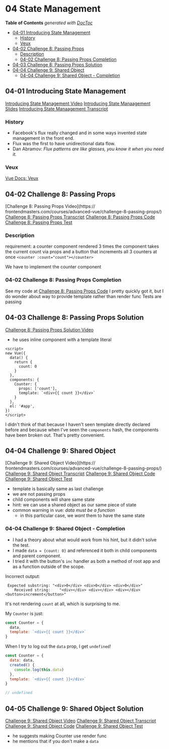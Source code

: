 # 04 State Management

<!-- START doctoc generated TOC please keep comment here to allow auto update -->
<!-- DON'T EDIT THIS SECTION, INSTEAD RE-RUN doctoc TO UPDATE -->
**Table of Contents**  *generated with [DocToc](https://github.com/thlorenz/doctoc)*

- [04-01 Introducing State Management](#04-01-introducing-state-management)
  - [History](#history)
  - [Veux](#veux)
- [04-02 Challenge 8: Passing Props](#04-02-challenge-8-passing-props)
  - [Description](#description)
  - [04-02 Challenge 8: Passing Props Completion](#04-02-challenge-8-passing-props-completion)
- [04-03 Challenge 8: Passing Props Solution](#04-03-challenge-8-passing-props-solution)
- [04-04 Challenge 9: Shared Object](#04-04-challenge-9-shared-object)
  - [04-04 Challenge 9: Shared Object - Completion](#04-04-challenge-9-shared-object---completion)

<!-- END doctoc generated TOC please keep comment here to allow auto update -->

## 04-01 Introducing State Management
[Introducing State Management Video](https://frontendmasters.com/courses/advanced-vue/introducing-state-management/)
[Introducing State Manaagement Slides](https://docs.google.com/presentation/d/1TgDx4DN8YqfdndYWMovBcQVPWyKLTNcbo1YS8XlLo9o/edit#slide=id.g1e6824c3c2_0_347)
[Introducing State Manaagement Transcript](./transcripts/21-introducing-state-management.txt)

### History
* Facebook's flux really changed and in some ways invented state management in the front end.
* Flux was the first to have unidirectional data flow.
* Dan Abramov: _Flux patterns are like glasses, you know it when you need it._

### Veux
[Vue Docs: Veux](https://vuex.vuejs.org/guide/)

## 04-02 Challenge 8: Passing Props
[Challenge 8: Passing Props Video](https:// frontendmasters.com/courses/advanced-vue/challenge-8-passing-props/)
[Challenge 8: Passing Props Transcript](./transcripts/22-challenge-8-passing-props.txt)
[Challenge 8: Passing Props Code](./code/4-state-management/4.1-passing-props.html)
[Challenge 8: Passing Props Test](./code/4-state-management/__test__/4.1.test.js)

### Description
requirement: a counter component rendered 3 times
the component takes the current count via props
and a button that increments all 3 counters at once
`<counter :count="count"></counter>`

We have to implement the counter component

### 04-02 Challenge 8: Passing Props Completion
See my code at [Challenge 8: Passing Props Code](./code/4-state-management/4.1-passing-props.html)
I pretty quickly got it, but I do wonder about way to provide template rather than render func
Tests are passing

## 04-03 Challenge 8: Passing Props Solution
[Challenge 8: Passing Props Solution Video](https://frontendmasters.com/courses/advanced-vue/challenge-8-solution/)
* he uses inline component with a template literal
```vue
<script>
new Vue({
  data() {
    return {
      count: 0
    }
  },
  components: {
    Counter: {
      props: ['count'],
      template: `<div>{{ count }}</div>`
    }
  },
  el: '#app',
})
</script>
```

I didn't think of that because I haven't seen template directly declared before 
and because when I've seen the `components` hash, the components have been broken out.
That's pretty convenient. 

## 04-04 Challenge 9: Shared Object
[Challenge 9: Shared  Object Video](https:// frontendmasters.com/courses/advanced-vue/challenge-8-passing-props/)
[Challenge 9: Shared  Object Transcript](./transcripts/24-challenge-9-shared-object.txt)
[Challenge 9: Shared  Object Code](./code/4-state-management/4.2-shared-object.html)
[Challenge 9: Shared  Object Test](./code/4-state-management/__test__/4.2.test.js)
* template is basically same as last challenge
* we are not passing props
* child components will share same state
* hint: we can use a shared object as our same piece of state
* common warning in vue: _data must be a function_
  * in this particular case, we _want_ them to have the same state

###  04-04 Challenge 9: Shared Object - Completion
* I had a theory about what would work from his hint, 
  but it didn't solve the test. 
* I made `data = {count: 0}` and referenced it both in child components 
  and parent component.
* I tried it with the button's `inc` handler as both a method of 
  root app and as a function outside of the scope. 

Incorrect output:
```
 Expected substring: "<div>0</div> <div>0</div> <div>0</div>"
    Received string:    "<div></div> <div></div> <div></div> <button>increment</button>"
```

It's not rendering `count` at all, which is surprising to me.

My `Counter` is just: 
```javascript
const Counter = {
  data,
  template: `<div>{{ count }}</div>`
}
```

When I try to log out the `data` prop, I get `undefined`!
```javascript
const Counter = {
  data: data,
  created() {
    console.log(this.data)
  },
  template: `<div>{{ count }}</div>`
}

// undefined
```

## 04-05 Challenge 9: Shared Object Solution
[Challenge 9: Shared  Object Video](https://frontendmasters.com/courses/advanced-vue/challenge-9-solution/)
[Challenge 9: Shared  Object Transcript](./transcripts/25-challenge-9-solution.txt)
[Challenge 9: Shared  Object Code](./code/4-state-management/4.2-shared-object.html)
[Challenge 9: Shared  Object Test](./code/4-state-management/__test__/4.2.test.js)

* he suggests making Counter use render func
* he mentions that if you don't make a `data`